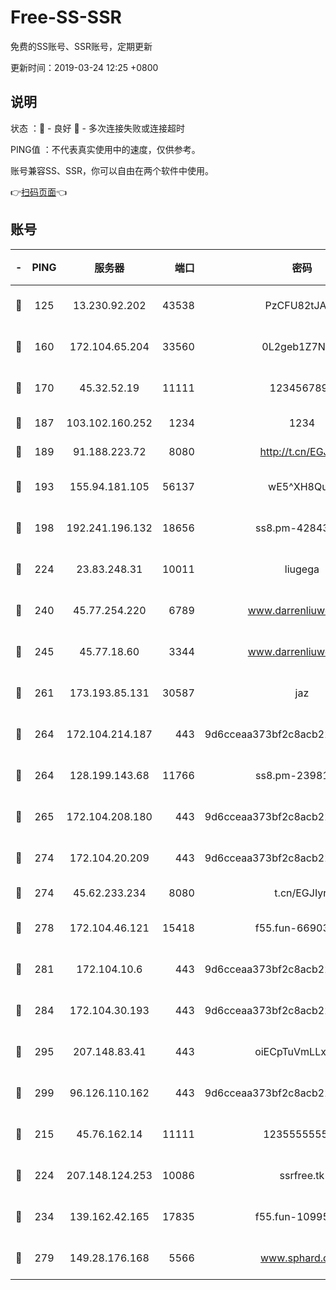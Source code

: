 # Free-SS-SSR

免费的SS账号、SSR账号，定期更新

更新时间：2019-03-24 12:25 +0800

## 说明

状态     ：🙂 - 良好 🙁 - 多次连接失败或连接超时

PING值   ：不代表真实使用中的速度，仅供参考。

账号兼容SS、SSR，你可以自由在两个软件中使用。

👉[扫码页面](https://liesauer.github.io/Free-SS-SSR/)👈

## 账号

|-|PING|服务器|端口|密码|加密方式|区域|
|:----:|:----:|:-----:|-----:|:----:|:----:|:----:|
|🙂|125|13.230.92.202|43538|PzCFU82tJAdZ|aes-256-cfb|JP|
|🙂|160|172.104.65.204|33560|0L2geb1Z7NQM|aes-256-cfb|JP|
|🙂|170|45.32.52.19|11111|1234567890|aes-256-cfb|JP|
|🙂|187|103.102.160.252|1234|1234|rc4-md5|JP|
|🙂|189|91.188.223.72|8080|http://t.cn/EGJIyrl|rc4-md5|RU|
|🙂|193|155.94.181.105|56137|wE5^XH8Quw|aes-256-cfb|US|
|🙂|198|192.241.196.132|18656|ss8.pm-42843855|aes-256-cfb|US|
|🙂|224|23.83.248.31|10011|liugega|aes-256-cfb|US|
|🙂|240|45.77.254.220|6789|www.darrenliuwei.com|aes-256-cfb|SG|
|🙂|245|45.77.18.60|3344|www.darrenliuwei.com|aes-256-cfb|JP|
|🙂|261|173.193.85.131|30587|jaz|aes-256-cfb|US|
|🙂|264|172.104.214.187|443|9d6cceaa373bf2c8acb22e60b6a58be6|aes-256-cfb|US|
|🙂|264|128.199.143.68|11766|ss8.pm-23981058|aes-256-cfb|SG|
|🙂|265|172.104.208.180|443|9d6cceaa373bf2c8acb22e60b6a58be6|aes-256-cfb|US|
|🙂|274|172.104.20.209|443|9d6cceaa373bf2c8acb22e60b6a58be6|aes-256-cfb|US|
|🙂|274|45.62.233.234|8080|t.cn/EGJIyrl|rc4-md5|CA|
|🙂|278|172.104.46.121|15418|f55.fun-66903373|aes-256-cfb|SG|
|🙂|281|172.104.10.6|443|9d6cceaa373bf2c8acb22e60b6a58be6|aes-256-cfb|US|
|🙂|284|172.104.30.193|443|9d6cceaa373bf2c8acb22e60b6a58be6|aes-256-cfb|US|
|🙂|295|207.148.83.41|443|oiECpTuVmLLxk4Ts|aes-256-cfb|AU|
|🙂|299|96.126.110.162|443|9d6cceaa373bf2c8acb22e60b6a58be6|aes-256-cfb|US|
|🙂|215|45.76.162.14|11111|123555555555|aes-256-cfb|SG|
|🙂|224|207.148.124.253|10086|ssrfree.tk|aes-256-cfb|SG|
|🙂|234|139.162.42.165|17835|f55.fun-10995182|aes-256-cfb|SG|
|🙂|279|149.28.176.168|5566|www.sphard.com|aes-256-cfb|AU|
